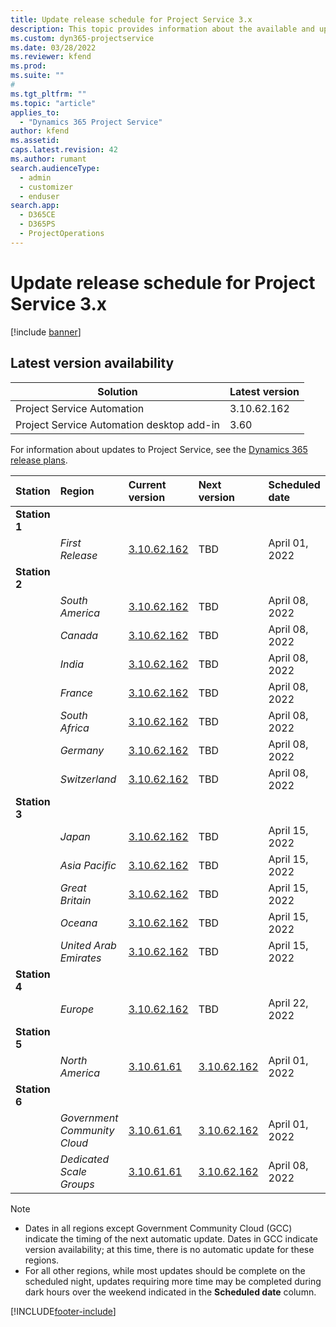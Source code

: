 ```yaml
---
title: Update release schedule for Project Service 3.x
description: This topic provides information about the available and upcoming releases of Dynamics 365 Project Service Automation.
ms.custom: dyn365-projectservice
ms.date: 03/28/2022
ms.reviewer: kfend
ms.prod:
ms.suite: ""
#
ms.tgt_pltfrm: ""
ms.topic: "article"
applies_to: 
  - "Dynamics 365 Project Service"
author: kfend
ms.assetid: 
caps.latest.revision: 42
ms.author: rumant
search.audienceType: 
  - admin
  - customizer
  - enduser
search.app: 
  - D365CE
  - D365PS
  - ProjectOperations
---
```


# Update release schedule for Project Service 3.x

[!include [banner](../includes/psa-now-project-operations.md)]

## Latest version availability

| Solution  | Latest version |
|-------|----|
| Project Service Automation    | 3.10.62.162 |
| Project Service Automation desktop add-in                | 3.60          |

For information about updates to Project Service, see the [Dynamics 365 release plans](/dynamics365/release-plans/). 

| Station  | Region | Current version | Next version |  Scheduled date
| :---   | :---   | :---   | :---   |:---   |         
|<strong>Station 1</strong> | |  |  | |
| | <i>First Release</i> | [3.10.62.162](whats-new-ur-41.md) | TBD | April 01, 2022
|<strong>Station 2</strong> | |  |  | |
| | <i>South America</i> | [3.10.62.162](whats-new-ur-41.md) | TBD | April 08, 2022
| | <i>Canada</i> | [3.10.62.162](whats-new-ur-41.md) | TBD | April 08, 2022
| | <i>India</i> | [3.10.62.162](whats-new-ur-41.md) | TBD | April 08, 2022
| | <i>France</i> | [3.10.62.162](whats-new-ur-41.md) | TBD | April 08, 2022
| | <i>South Africa</i> | [3.10.62.162](whats-new-ur-41.md) | TBD | April 08, 2022
| | <i>Germany</i> | [3.10.62.162](whats-new-ur-41.md) | TBD | April 08, 2022
| | <i>Switzerland</i> | [3.10.62.162](whats-new-ur-41.md) | TBD | April 08, 2022
|<strong>Station 3</strong> | |  |  | |
| | <i>Japan</i> | [3.10.62.162](whats-new-ur-41.md) | TBD | April 15, 2022
| | <i>Asia Pacific</i> | [3.10.62.162](whats-new-ur-41.md) | TBD | April 15, 2022
| | <i>Great Britain</i> | [3.10.62.162](whats-new-ur-41.md) | TBD | April 15, 2022
| | <i>Oceana</i> | [3.10.62.162](whats-new-ur-41.md) | TBD | April 15, 2022
| | <i>United Arab Emirates</i> | [3.10.62.162](whats-new-ur-41.md) | TBD | April 15, 2022
|<strong>Station 4</strong> | |  |  | |
| | <i>Europe</i> | [3.10.62.162](whats-new-ur-41.md) | TBD | April 22, 2022
|<strong>Station 5</strong> | |  |  | |
| | <i>North America</i> | [3.10.61.61](whats-new-ur-40.md) | [3.10.62.162](whats-new-ur-41.md) | April 01, 2022
|<strong>Station 6</strong> | |  |  | |
| | <i>Government Community Cloud</i> | [3.10.61.61](whats-new-ur-40.md) | [3.10.62.162](whats-new-ur-41.md) | April 01, 2022
| | <i>Dedicated Scale Groups</i> | [3.10.61.61](whats-new-ur-40.md) | [3.10.62.162](whats-new-ur-41.md) | April 08, 2022




>[!Note]
> - Dates in all regions except Government Community Cloud (GCC) indicate the timing of the next automatic update. Dates in GCC indicate version availability; at this time, there is no automatic update for these regions.
> - For all other regions, while most updates should be complete on the scheduled night, updates requiring more time may be completed during dark hours over the weekend indicated in the **Scheduled date** column.


[!INCLUDE[footer-include](../includes/footer-banner.md)]
